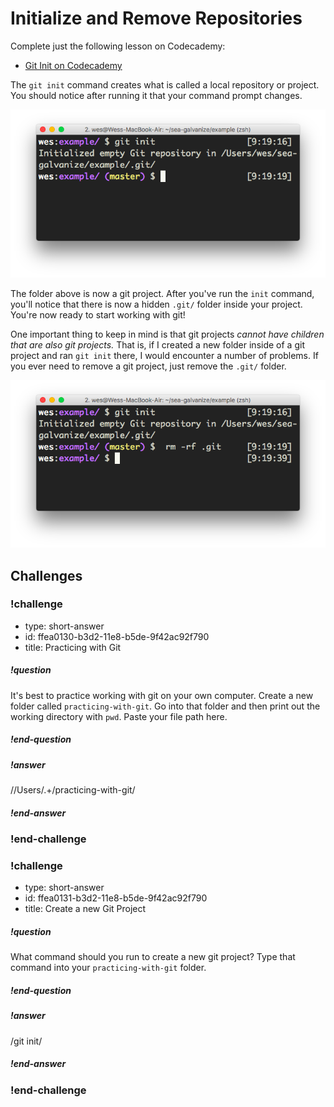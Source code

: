 # Initialize and Remove Repositories

Complete just the following lesson on Codecademy:

* [Git Init on Codecademy](https://www.codecademy.com/en/courses/learn-git/lessons/git-workflow/exercises/git-init)

The `git init` command creates what is called a local repository or project. You should notice after running it that your command prompt changes.

![](./init.png)

The folder above is now a git project. After you've run the `init` command, you'll notice that there is now a hidden `.git/` folder inside your project. You're now ready to start working with git!

One important thing to keep in mind is that git projects _cannot have children that are also git projects._ That is, if I created a new folder inside of a git project and ran `git init` there, I would encounter a number of problems. If you ever need to remove a git project, just remove the `.git/` folder.

![](./remove.png)

## Challenges

<!-- Question -->

### !challenge

* type: short-answer
* id: ffea0130-b3d2-11e8-b5de-9f42ac92f790
* title: Practicing with Git

##### !question

It's best to practice working with git on your own computer. Create a new folder called `practicing-with-git`. Go into that folder and then print out the working directory with `pwd`. Paste your file path here.

##### !end-question

##### !answer

/\/Users\/.+\/practicing-with-git/

##### !end-answer

### !end-challenge

<!-- Question -->

### !challenge

* type: short-answer
* id: ffea0131-b3d2-11e8-b5de-9f42ac92f790
* title: Create a new Git Project

##### !question

What command should you run to create a new git project? Type that command into your `practicing-with-git` folder.

##### !end-question

##### !answer

/git init/

##### !end-answer

### !end-challenge
